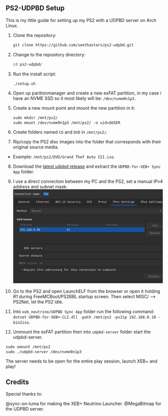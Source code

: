 <!-- Install Instructions -->
## PS2-UDPBD Setup

This is my little guide for setting up my PS2 with a UDPBD server on Arch Linux.

1. Clone the repository:

    ```sh
    git clone https://github.com/seethastars/ps2-udpbd.git
    ```

2. Change to the repository directory:

    ```sh
    cd ps2-udpbd/
    ```
    
3. Run the install script:

    ```sh
    ./setup.sh
    ```
4. Open up paritionmanager and create a new exFAT partition, in my case i have an NVME SSD so it most likely will be: `/dev/nvme0n1p3.`

5. Create a new mount point and mount the new partition in it:

    ```
    sudo mkdir /mnt/ps2/
    sudo mount /dev/nvme0n1p3 /mnt/ps2/ -o uid=$USER
    ```
6. Create folders named `CD` and `DVD` in `/mnt/ps2/`.

7. Rip/copy the PS2 disc images into the folder that corresponds with their original source media. 

- Example: `/mnt/ps2/DVD/Grand Thef Auto III.iso`.

8. Download the [latest udpbd release](https://github.com/MegaBitmap/UDPBD-for-XEBP/releases) and extract the `UDPBD-for-XEB+ Sync App` folder.

9. I use a direct connection between my PC and the PS2, set a manual IPv4 address and subnet mask:
![ip-settings](.assets/ip-settings.png)

10. Go to the PS2 and open LaunchELF from the browser or open it holding *R1* during FreeMCBoot/PS2BBL startup screen.
Then select MISC/ --> PS2Net, let the PS2 idle.

11. Into `xeb_neutrino/UDPBD Sync App` folder run the following command: `dotnet UDPBD-for-XEB+-CLI.dll -path /mnt/ps2 -ps2ip 192.168.0.10 -bin2iso`.

12. Unmount the exFAT partition then into `udpbd-server` folder start the udpbd-server.
```
sudo umount /mnt/ps2
sudo ./udpbd-server /dev/nvme0n1p3
```

The server needs to be open for the entire play session, launch XEB+ and play!

## Credits

Special thanks to:

@sync-on-luma for making the XEB+ Neutrino Launcher.
@MegaBitmap for the UDPBD server.

